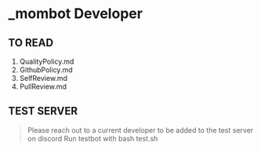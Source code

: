 # _mombot Developer

## TO READ
1. QualityPolicy.md
2. GithubPolicy.md
3. SelfReview.md
4. PullReview.md

## TEST SERVER
> Please reach out to a current developer to be added to the test server on discord
> Run testbot with
>   bash test.sh
